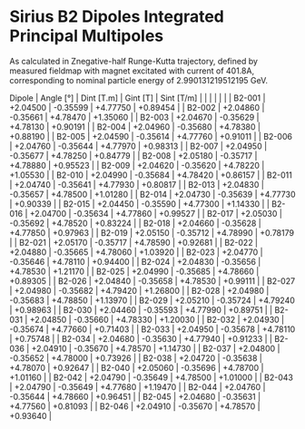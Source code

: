 Sirius B2 Dipoles Integrated Principal Multipoles
=================================================

As calculated in Znegative-half Runge-Kutta trajectory,
defined by measured fieldmap with magnet excitated with current of 401.8A,
corresponding to nominal particle energy of 2.990131219512195 GeV.

  Dipole   |  Angle [°]   |  Dint [T.m]  |   Gint [T]   |  Sint [T/m]  |
           |              |              |              |              |
|  B2-001  |   +2.04500   |   -0.35599   |   +4.77750   |   +0.89454   |
|  B2-002  |   +2.04860   |   -0.35661   |   +4.78470   |   +1.35060   |
|  B2-003  |   +2.04670   |   -0.35629   |   +4.78130   |   +0.90191   |
|  B2-004  |   +2.04960   |   -0.35680   |   +4.78380   |   +0.88190   |
|  B2-005  |   +2.04590   |   -0.35614   |   +4.77760   |   +0.91011   |
|  B2-006  |   +2.04760   |   -0.35644   |   +4.77970   |   +0.98313   |
|  B2-007  |   +2.04950   |   -0.35677   |   +4.78250   |   +0.84779   |
|  B2-008  |   +2.05180   |   -0.35717   |   +4.78880   |   +0.95523   |
|  B2-009  |   +2.04620   |   -0.35620   |   +4.78220   |   +1.05530   |
|  B2-010  |   +2.04990   |   -0.35684   |   +4.78420   |   +0.86157   |
|  B2-011  |   +2.04740   |   -0.35641   |   +4.77930   |   +0.80817   |
|  B2-013  |   +2.04830   |   -0.35657   |   +4.78500   |   +1.01280   |
|  B2-014  |   +2.04730   |   -0.35639   |   +4.77730   |   +0.90339   |
|  B2-015  |   +2.04450   |   -0.35590   |   +4.77300   |   +1.14330   |
|  B2-016  |   +2.04700   |   -0.35634   |   +4.77860   |   +0.99527   |
|  B2-017  |   +2.05030   |   -0.35692   |   +4.78520   |   +0.83224   |
|  B2-018  |   +2.04660   |   -0.35628   |   +4.77850   |   +0.97963   |
|  B2-019  |   +2.05150   |   -0.35712   |   +4.78990   |   +0.78179   |
|  B2-021  |   +2.05170   |   -0.35717   |   +4.78590   |   +0.92681   |
|  B2-022  |   +2.04880   |   -0.35665   |   +4.78060   |   +1.03920   |
|  B2-023  |   +2.04770   |   -0.35646   |   +4.78110   |   +0.94400   |
|  B2-024  |   +2.04830   |   -0.35656   |   +4.78530   |   +1.21170   |
|  B2-025  |   +2.04990   |   -0.35685   |   +4.78660   |   +0.89305   |
|  B2-026  |   +2.04840   |   -0.35658   |   +4.78530   |   +0.99111   |
|  B2-027  |   +2.04980   |   -0.35682   |   +4.79420   |   +1.26800   |
|  B2-028  |   +2.04980   |   -0.35683   |   +4.78850   |   +1.13970   |
|  B2-029  |   +2.05210   |   -0.35724   |   +4.79240   |   +0.98963   |
|  B2-030  |   +2.04460   |   -0.35593   |   +4.77990   |   +0.89751   |
|  B2-031  |   +2.04850   |   -0.35660   |   +4.78330   |   +1.20030   |
|  B2-032  |   +2.04930   |   -0.35674   |   +4.77660   |   +0.71403   |
|  B2-033  |   +2.04950   |   -0.35678   |   +4.78110   |   +0.75748   |
|  B2-034  |   +2.04680   |   -0.35630   |   +4.77940   |   +0.91233   |
|  B2-036  |   +2.04910   |   -0.35670   |   +4.78570   |   +1.14730   |
|  B2-037  |   +2.04800   |   -0.35652   |   +4.78000   |   +0.73926   |
|  B2-038  |   +2.04720   |   -0.35638   |   +4.78070   |   +0.92647   |
|  B2-040  |   +2.05060   |   -0.35696   |   +4.78700   |   +1.01160   |
|  B2-042  |   +2.04790   |   -0.35649   |   +4.78500   |   +1.01000   |
|  B2-043  |   +2.04790   |   -0.35649   |   +4.77680   |   +1.19470   |
|  B2-044  |   +2.04760   |   -0.35644   |   +4.78660   |   +0.96451   |
|  B2-045  |   +2.04680   |   -0.35631   |   +4.77560   |   +0.81093   |
|  B2-046  |   +2.04910   |   -0.35670   |   +4.78570   |   +0.93640   |

